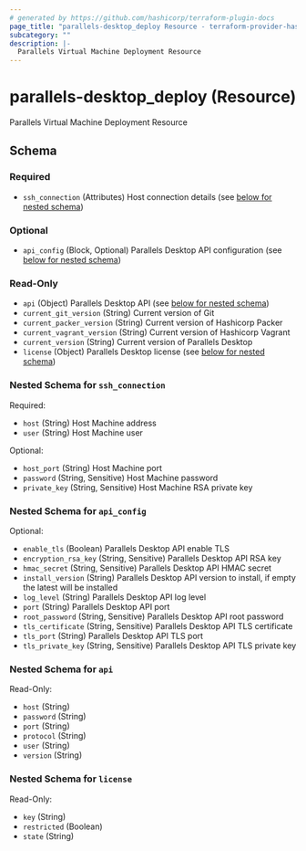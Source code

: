 ```yaml
---
# generated by https://github.com/hashicorp/terraform-plugin-docs
page_title: "parallels-desktop_deploy Resource - terraform-provider-hashicups"
subcategory: ""
description: |-
  Parallels Virtual Machine Deployment Resource
---
```


# parallels-desktop_deploy (Resource)

Parallels Virtual Machine Deployment Resource



<!-- schema generated by tfplugindocs -->
## Schema

### Required

- `ssh_connection` (Attributes) Host connection details (see [below for nested schema](#nestedatt--ssh_connection))

### Optional

- `api_config` (Block, Optional) Parallels Desktop API configuration (see [below for nested schema](#nestedblock--api_config))

### Read-Only

- `api` (Object) Parallels Desktop API (see [below for nested schema](#nestedatt--api))
- `current_git_version` (String) Current version of Git
- `current_packer_version` (String) Current version of Hashicorp Packer
- `current_vagrant_version` (String) Current version of Hashicorp Vagrant
- `current_version` (String) Current version of Parallels Desktop
- `license` (Object) Parallels Desktop license (see [below for nested schema](#nestedatt--license))

<a id="nestedatt--ssh_connection"></a>
### Nested Schema for `ssh_connection`

Required:

- `host` (String) Host Machine address
- `user` (String) Host Machine user

Optional:

- `host_port` (String) Host Machine port
- `password` (String, Sensitive) Host Machine password
- `private_key` (String, Sensitive) Host Machine RSA private key


<a id="nestedblock--api_config"></a>
### Nested Schema for `api_config`

Optional:

- `enable_tls` (Boolean) Parallels Desktop API enable TLS
- `encryption_rsa_key` (String, Sensitive) Parallels Desktop API RSA key
- `hmac_secret` (String, Sensitive) Parallels Desktop API HMAC secret
- `install_version` (String) Parallels Desktop API version to install, if empty the latest will be installed
- `log_level` (String) Parallels Desktop API log level
- `port` (String) Parallels Desktop API port
- `root_password` (String, Sensitive) Parallels Desktop API root password
- `tls_certificate` (String, Sensitive) Parallels Desktop API TLS certificate
- `tls_port` (String) Parallels Desktop API TLS port
- `tls_private_key` (String, Sensitive) Parallels Desktop API TLS private key


<a id="nestedatt--api"></a>
### Nested Schema for `api`

Read-Only:

- `host` (String)
- `password` (String)
- `port` (String)
- `protocol` (String)
- `user` (String)
- `version` (String)


<a id="nestedatt--license"></a>
### Nested Schema for `license`

Read-Only:

- `key` (String)
- `restricted` (Boolean)
- `state` (String)
